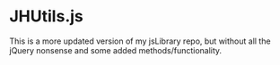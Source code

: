 JHUtils.js
==========

This is a more updated version of my jsLibrary repo, but without all the jQuery nonsense and some added methods/functionality.
